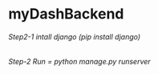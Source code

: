# myDashBackend

###### Step2-1 intall django (pip install django)

###### Step-2 Run = python manage.py runserver

